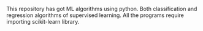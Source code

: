 This repository has got ML algorithms using python.
Both classification and regression algorithms of supervised learning.
All the programs require importing scikit-learn library.
